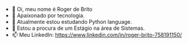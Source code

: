 - 👋 Oi, meu nome é Roger de Brito 
- 👀 Apaixonado por tecnologia.
- 🌱 Atualmente estou estudando Python language.
- 💞️ Estou a procura de um Estágio na área de Sistemas.
- 📫 Meu LinkedIn: https://www.linkedin.com/in/roger-brito-758191150/
